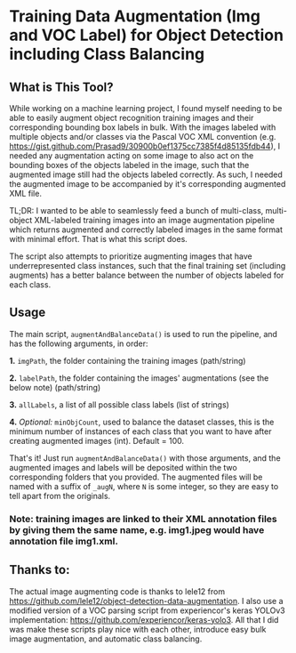 # Training Data Augmentation (Img and VOC Label) for Object Detection including Class Balancing 

## What is This Tool?

While working on a machine learning project, I found myself needing to be able to easily augment object recognition training images and their corresponding bounding box labels in bulk. With the images labeled with multiple objects and/or classes via the Pascal VOC XML convention (e.g. https://gist.github.com/Prasad9/30900b0ef1375cc7385f4d85135fdb44), I needed any augmentation acting on some image to also act on the bounding boxes of the objects labeled in the image, such that the augmented image still had the objects labeled correctly. As such, I needed the augmented image to be accompanied by it's corresponding augmented XML file.

TL;DR: I wanted to be able to seamlessly feed a bunch of multi-class, multi-object XML-labeled training images into an image augmentation pipeline which returns augmented and correctly labeled images in the same format with minimal effort. That is what this script does.

The script also attempts to prioritize augmenting images that have underrepresented class instances, such that the final training set (including augments) has a better balance between the number of objects labeled for each class.

## Usage

The main script, `augmentAndBalanceData()` is used to run the pipeline, and has the following arguments, in order:
 
 **1.** `imgPath`, the folder containing the training images (path/string)
 
 **2.** `labelPath`, the folder containing the images' augmentations (see the below note) (path/string)
 
 **3.** `allLabels`, a list of all possible class labels (list of strings)
 
 **4.** _Optional:_ `minObjCount`, used to balance the dataset classes, this is the minimum number of instances of each class that you want to have after creating augmented images (int). Default = 100.

That's it! Just run `augmentAndBalanceData()` with those arguments, and the augmented images and labels will be deposited within the two corresponding folders that you provided. The augmented files will be named with a suffix of `_augN`, where `N` is some integer, so they are easy to tell apart from the originals.

### Note: training images are linked to their XML annotation files by giving them the same name, e.g. img1.jpeg would have annotation file img1.xml.

## Thanks to:

The actual image augmenting code is thanks to lele12 from https://github.com/lele12/object-detection-data-augmentation. I also use a modified version of a VOC parsing script from experiencor's keras YOLOv3 implementation: https://github.com/experiencor/keras-yolo3. All that I did was make these scripts play nice with each other, introduce easy bulk image augmentation, and automatic class balancing.

